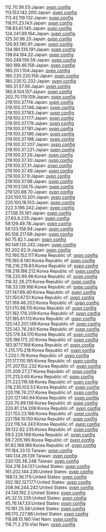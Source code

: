 112.70.56.53:Japan: [ovpn config](vpn/112_70_56_53.ovpn)  
113.153.142.200:Japan: [ovpn config](vpn/113_153_142_200.ovpn)  
113.42.119.132:Japan: [ovpn config](vpn/113_42_119_132.ovpn)  
118.111.23.143:Japan: [ovpn config](vpn/118_111_23_143.ovpn)  
118.83.61.145:Japan: [ovpn config](vpn/118_83_61_145.ovpn)  
124.241.89.164:Japan: [ovpn config](vpn/124_241_89_164.ovpn)  
125.30.96.25:Japan: [ovpn config](vpn/125_30_96_25.ovpn)  
126.93.190.91:Japan: [ovpn config](vpn/126_93_190_91.ovpn)  
134.180.135.191:Japan: [ovpn config](vpn/134_180_135_191.ovpn)  
138.64.194.32:Japan: [ovpn config](vpn/138_64_194_32.ovpn)  
150.249.156.59:Japan: [ovpn config](vpn/150_249_156_59.ovpn)  
180.199.46.156:Japan: [ovpn config](vpn/180_199_46_156.ovpn)  
180.20.1.104:Japan: [ovpn config](vpn/180_20_1_104.ovpn)  
180.220.220.158:Japan: [ovpn config](vpn/180_220_220_158.ovpn)  
180.235.12.232:Japan: [ovpn config](vpn/180_235_12_232.ovpn)  
180.31.57.56:Japan: [ovpn config](vpn/180_31_57_56.ovpn)  
180.9.104.157:Japan: [ovpn config](vpn/180_9_104_157.ovpn)  
202.70.179.109:Japan: [ovpn config](vpn/202_70_179_109.ovpn)  
219.100.37.114:Japan: [ovpn config](vpn/219_100_37_114.ovpn)  
219.100.37.146:Japan: [ovpn config](vpn/219_100_37_146.ovpn)  
219.100.37.163:Japan: [ovpn config](vpn/219_100_37_163.ovpn)  
219.100.37.177:Japan: [ovpn config](vpn/219_100_37_177.ovpn)  
219.100.37.179:Japan: [ovpn config](vpn/219_100_37_179.ovpn)  
219.100.37.181:Japan: [ovpn config](vpn/219_100_37_181.ovpn)  
219.100.37.186:Japan: [ovpn config](vpn/219_100_37_186.ovpn)  
219.100.37.198:Japan: [ovpn config](vpn/219_100_37_198.ovpn)  
219.100.37.207:Japan: [ovpn config](vpn/219_100_37_207.ovpn)  
219.100.37.221:Japan: [ovpn config](vpn/219_100_37_221.ovpn)  
219.100.37.26:Japan: [ovpn config](vpn/219_100_37_26.ovpn)  
219.100.37.30:Japan: [ovpn config](vpn/219_100_37_30.ovpn)  
219.100.37.31:Japan: [ovpn config](vpn/219_100_37_31.ovpn)  
219.100.37.49:Japan: [ovpn config](vpn/219_100_37_49.ovpn)  
219.100.37.9:Japan: [ovpn config](vpn/219_100_37_9.ovpn)  
219.100.37.98:Japan: [ovpn config](vpn/219_100_37_98.ovpn)  
219.103.126.15:Japan: [ovpn config](vpn/219_103_126_15.ovpn)  
219.120.88.70:Japan: [ovpn config](vpn/219_120_88_70.ovpn)  
220.100.10.201:Japan: [ovpn config](vpn/220_100_10_201.ovpn)  
220.100.18.103:Japan: [ovpn config](vpn/220_100_18_103.ovpn)  
222.3.196.242:Japan: [ovpn config](vpn/222_3_196_242.ovpn)  
27.138.35.161:Japan: [ovpn config](vpn/27_138_35_161.ovpn)  
27.83.9.235:Japan: [ovpn config](vpn/27_83_9_235.ovpn)  
59.129.49.78:Japan: [ovpn config](vpn/59_129_49_78.ovpn)  
59.133.158.94:Japan: [ovpn config](vpn/59_133_158_94.ovpn)  
60.108.217.68:Japan: [ovpn config](vpn/60_108_217_68.ovpn)  
60.75.82.1:Japan: [ovpn config](vpn/60_75_82_1.ovpn)  
90.149.135.242:Japan: [ovpn config](vpn/90_149_135_242.ovpn)  
92.202.62.9:Japan: [ovpn config](vpn/92_202_62_9.ovpn)  
112.160.152.117:Korea Republic of: [ovpn config](vpn/112_160_152_117.ovpn)  
115.160.8.140:Korea Republic of: [ovpn config](vpn/115_160_8_140.ovpn)  
118.216.219.83:Korea Republic of: [ovpn config](vpn/118_216_219_83.ovpn)  
118.219.186.212:Korea Republic of: [ovpn config](vpn/118_219_186_212.ovpn)  
118.220.99.96:Korea Republic of: [ovpn config](vpn/118_220_99_96.ovpn)  
118.32.26.211:Korea Republic of: [ovpn config](vpn/118_32_26_211.ovpn)  
118.33.139.166:Korea Republic of: [ovpn config](vpn/118_33_139_166.ovpn)  
121.147.68.40:Korea Republic of: [ovpn config](vpn/121_147_68_40.ovpn)  
121.150.67.51:Korea Republic of: [ovpn config](vpn/121_150_67_51.ovpn)  
121.169.46.202:Korea Republic of: [ovpn config](vpn/121_169_46_202.ovpn)  
121.170.98.115:Korea Republic of: [ovpn config](vpn/121_170_98_115.ovpn)  
121.182.178.209:Korea Republic of: [ovpn config](vpn/121_182_178_209.ovpn)  
121.185.61.113:Korea Republic of: [ovpn config](vpn/121_185_61_113.ovpn)  
125.142.201.149:Korea Republic of: [ovpn config](vpn/125_142_201_149.ovpn)  
125.142.76.240:Korea Republic of: [ovpn config](vpn/125_142_76_240.ovpn)  
125.179.34.170:Korea Republic of: [ovpn config](vpn/125_179_34_170.ovpn)  
125.186.172.20:Korea Republic of: [ovpn config](vpn/125_186_172_20.ovpn)  
183.97.17.169:Korea Republic of: [ovpn config](vpn/183_97_17_169.ovpn)  
1.215.170.218:Korea Republic of: [ovpn config](vpn/1_215_170_218.ovpn)  
1.220.1.78:Korea Republic of: [ovpn config](vpn/1_220_1_78.ovpn)  
211.177.110.195:Korea Republic of: [ovpn config](vpn/211_177_110_195.ovpn)  
211.207.152.232:Korea Republic of: [ovpn config](vpn/211_207_152_232.ovpn)  
211.209.27.27:Korea Republic of: [ovpn config](vpn/211_209_27_27.ovpn)  
211.213.0.65:Korea Republic of: [ovpn config](vpn/211_213_0_65.ovpn)  
211.223.119.58:Korea Republic of: [ovpn config](vpn/211_223_119_58.ovpn)  
218.235.103.53:Korea Republic of: [ovpn config](vpn/218_235_103_53.ovpn)  
220.118.74.217:Korea Republic of: [ovpn config](vpn/220_118_74_217.ovpn)  
220.121.140.94:Korea Republic of: [ovpn config](vpn/220_121_140_94.ovpn)  
220.70.89.136:Korea Republic of: [ovpn config](vpn/220_70_89_136.ovpn)  
220.81.214.206:Korea Republic of: [ovpn config](vpn/220_81_214_206.ovpn)  
221.153.23.198:Korea Republic of: [ovpn config](vpn/221_153_23_198.ovpn)  
221.156.10.150:Korea Republic of: [ovpn config](vpn/221_156_10_150.ovpn)  
222.116.54.243:Korea Republic of: [ovpn config](vpn/222_116_54_243.ovpn)  
39.122.82.235:Korea Republic of: [ovpn config](vpn/39_122_82_235.ovpn)  
59.5.226.199:Korea Republic of: [ovpn config](vpn/59_5_226_199.ovpn)  
59.7.205.195:Korea Republic of: [ovpn config](vpn/59_7_205_195.ovpn)  
61.82.168.186:Korea Republic of: [ovpn config](vpn/61_82_168_186.ovpn)  
111.184.33.13:Taiwan: [ovpn config](vpn/111_184_33_13.ovpn)  
140.134.26.139:Taiwan: [ovpn config](vpn/140_134_26_139.ovpn)  
220.135.38.248:Taiwan: [ovpn config](vpn/220_135_38_248.ovpn)  
104.218.54.137:United States: [ovpn config](vpn/104_218_54_137.ovpn)  
161.202.144.236:United States: [ovpn config](vpn/161_202_144_236.ovpn)  
198.13.36.179:United States: [ovpn config](vpn/198_13_36_179.ovpn)  
202.182.127.177:United States: [ovpn config](vpn/202_182_127_177.ovpn)  
208.94.244.242:United States: [ovpn config](vpn/208_94_244_242.ovpn)  
24.130.192.2:United States: [ovpn config](vpn/24_130_192_2.ovpn)  
45.32.13.235:United States: [ovpn config](vpn/45_32_13_235.ovpn)  
45.76.147.33:United States: [ovpn config](vpn/45_76_147_33.ovpn)  
70.181.25.58:United States: [ovpn config](vpn/70_181_25_58.ovpn)  
98.170.227.86:United States: [ovpn config](vpn/98_170_227_86.ovpn)  
118.68.15.180:Viet Nam: [ovpn config](vpn/118_68_15_180.ovpn)  
118.71.2.215:Viet Nam: [ovpn config](vpn/118_71_2_215.ovpn)  
